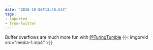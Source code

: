 ```yaml
---
date: "2018-10-06T13:40:54Z"
tags:
- imported
- from-twitter
---
```

Buffer overflows are much more fun with [@TuringTumble](/twitter/#/TuringTumble) {{< imgorvid src="media-1.mp4" >}}
